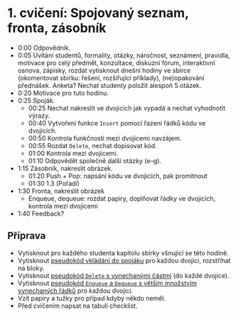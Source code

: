 # 1. cvičení: Spojovaný seznam, fronta, zásobník

* 0:00 Odpovědník.
* 0:05 Uvítání studentů, formality, otázky, náročnost, seznámení, pravidla, motivace
        pro celý předmět, konzultace, diskuzní
        fórum, interaktivní osnova, zápisky, rozdat vytisknout dnešní hodiny ve
        sbírce (okomentovat sbírku: řešení, rozšiřující příklady), (ne)opakování
        přednášek. Anketa?
        Nechat studenty položit alespoň 5 otázek.
* 0:20 Motivace pro tuto hodinu.
* 0:25 Spoják.
  - 00:25 Nechat nakreslit ve dvojicích jak vypadá a nechat vyhodnotit výrazy.
  - 00:40 Vytvoření funkce `Insert` pomocí řazení řádků kódu ve dvojicích.
  - 00:50 Kontrola funkčnosti mezi dvojicemi navzájem.
  - 00:55 Rozdat `Delete`, nechat dopisovat kód.
  - 01:00 Kontrola mezi dvojicemi.
  - 01:10 Odpovědět společně další otázky (e–g).
* 1:15 Zásobník, nakreslit obrázek.
  - 01:20 Push + Pop: napsání kódu ve dvojicích, pak promítnout
  - 01:30 1.3 (Pořadí)
* 1:30 Fronta, nakreslit obrázek
  - Enqueue, dequeue: rozdat papíry, doplňovat řádky ve dvojicích, kontrola mezi dvojicemi
* 1:40 Feedback?

## Příprava

 * Vytisknout pro každého studenta kapitolu sbírky všnující se této hodině.
 * Vytisknout [pseudokód vkládání do spojáku](../aktivity/cv01/insert) pro
   každou dvojici, rozstříhat na bloky.
 * Vytisknout [pseudokód `Delete` s vynechanými částmi](../aktivity/cv01/delete)
   (do každé dvojice).
 * Vytisknout [pseudokód `Enqueue` a `Dequeue` s větším množstvím vynechaných
   řádků](../aktivity/cv01/queue) pro každou dvojici.
 * Vzít papíry a tužky pro případ kdyby někdo neměl.
 * Před cvičením napsat na tabuli checklist.
